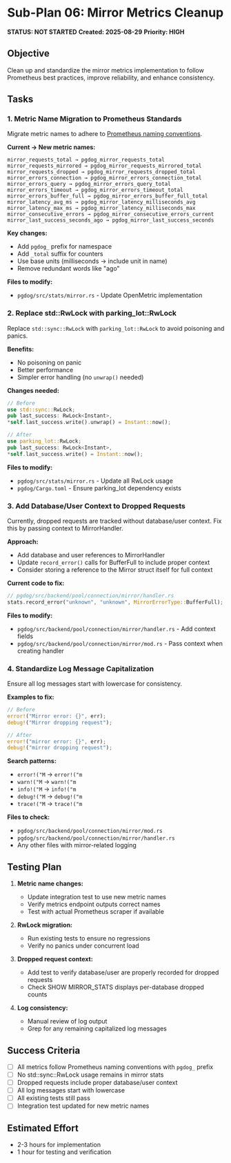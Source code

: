 # Sub-Plan 06: Mirror Metrics Cleanup

**STATUS: NOT STARTED**
**Created: 2025-08-29**
**Priority: HIGH**

## Objective
Clean up and standardize the mirror metrics implementation to follow Prometheus best practices, improve reliability, and enhance consistency.

## Tasks

### 1. Metric Name Migration to Prometheus Standards
Migrate metric names to adhere to [Prometheus naming conventions](https://prometheus.io/docs/practices/naming/).

**Current → New metric names:**
```
mirror_requests_total → pgdog_mirror_requests_total
mirror_requests_mirrored → pgdog_mirror_requests_mirrored_total  
mirror_requests_dropped → pgdog_mirror_requests_dropped_total
mirror_errors_connection → pgdog_mirror_errors_connection_total
mirror_errors_query → pgdog_mirror_errors_query_total
mirror_errors_timeout → pgdog_mirror_errors_timeout_total
mirror_errors_buffer_full → pgdog_mirror_errors_buffer_full_total
mirror_latency_avg_ms → pgdog_mirror_latency_milliseconds_avg
mirror_latency_max_ms → pgdog_mirror_latency_milliseconds_max
mirror_consecutive_errors → pgdog_mirror_consecutive_errors_current
mirror_last_success_seconds_ago → pgdog_mirror_last_success_seconds
```

**Key changes:**
- Add `pgdog_` prefix for namespace
- Add `_total` suffix for counters
- Use base units (milliseconds → include unit in name)
- Remove redundant words like "ago"

**Files to modify:**
- `pgdog/src/stats/mirror.rs` - Update OpenMetric implementation

### 2. Replace std::RwLock with parking_lot::RwLock
Replace `std::sync::RwLock` with `parking_lot::RwLock` to avoid poisoning and panics.

**Benefits:**
- No poisoning on panic
- Better performance
- Simpler error handling (no `unwrap()` needed)

**Changes needed:**
```rust
// Before
use std::sync::RwLock;
pub last_success: RwLock<Instant>,
*self.last_success.write().unwrap() = Instant::now();

// After  
use parking_lot::RwLock;
pub last_success: RwLock<Instant>,
*self.last_success.write() = Instant::now();
```

**Files to modify:**
- `pgdog/src/stats/mirror.rs` - Update all RwLock usage
- `pgdog/Cargo.toml` - Ensure parking_lot dependency exists

### 3. Add Database/User Context to Dropped Requests
Currently, dropped requests are tracked without database/user context. Fix this by passing context to MirrorHandler.

**Approach:**
- Add database and user references to MirrorHandler
- Update `record_error()` calls for BufferFull to include proper context
- Consider storing a reference to the Mirror struct itself for full context

**Current code to fix:**
```rust
// pgdog/src/backend/pool/connection/mirror/handler.rs
stats.record_error("unknown", "unknown", MirrorErrorType::BufferFull);
```

**Files to modify:**
- `pgdog/src/backend/pool/connection/mirror/handler.rs` - Add context fields
- `pgdog/src/backend/pool/connection/mirror/mod.rs` - Pass context when creating handler

### 4. Standardize Log Message Capitalization
Ensure all log messages start with lowercase for consistency.

**Examples to fix:**
```rust
// Before
error!("Mirror error: {}", err);
debug!("Mirror dropping request");

// After  
error!("mirror error: {}", err);
debug!("mirror dropping request");
```

**Search patterns:**
- `error!("M` → `error!("m`
- `warn!("M` → `warn!("m`
- `info!("M` → `info!("m`
- `debug!("M` → `debug!("m`
- `trace!("M` → `trace!("m`

**Files to check:**
- `pgdog/src/backend/pool/connection/mirror/mod.rs`
- `pgdog/src/backend/pool/connection/mirror/handler.rs`
- Any other files with mirror-related logging

## Testing Plan

1. **Metric name changes:**
   - Update integration test to use new metric names
   - Verify metrics endpoint outputs correct names
   - Test with actual Prometheus scraper if available

2. **RwLock migration:**
   - Run existing tests to ensure no regressions
   - Verify no panics under concurrent load

3. **Dropped request context:**
   - Add test to verify database/user are properly recorded for dropped requests
   - Check SHOW MIRROR_STATS displays per-database dropped counts

4. **Log consistency:**
   - Manual review of log output
   - Grep for any remaining capitalized log messages

## Success Criteria

- [ ] All metrics follow Prometheus naming conventions with `pgdog_` prefix
- [ ] No std::sync::RwLock usage remains in mirror stats
- [ ] Dropped requests include proper database/user context
- [ ] All log messages start with lowercase
- [ ] All existing tests still pass
- [ ] Integration test updated for new metric names

## Estimated Effort
- 2-3 hours for implementation
- 1 hour for testing and verification